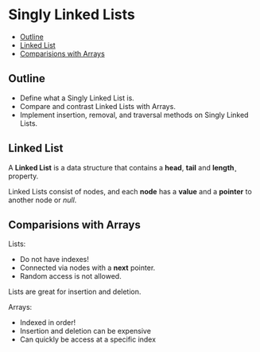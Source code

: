 # Singly Linked Lists <!-- omit in toc -->



- [Outline](#outline)
- [Linked List](#linked-list)
- [Comparisions with Arrays](#comparisions-with-arrays)

## Outline

- Define what a Singly Linked List is.
- Compare and contrast Linked Lists with Arrays.
- Implement insertion, removal, and traversal methods on Singly Linked Lists.

## Linked List

A **Linked List** is a data structure that contains a **head**, **tail** and **length¸** property. 

Linked Lists consist of nodes, and each **node** has a **value** and a **pointer** to another node or *null*.

## Comparisions with Arrays

Lists:
- Do not have indexes!
- Connected via nodes with a **next** pointer.
- Random access is not allowed.

Lists are great for insertion and deletion.

Arrays:
- Indexed in order!
- Insertion and deletion can be expensive
- Can quickly be access at a specific index

